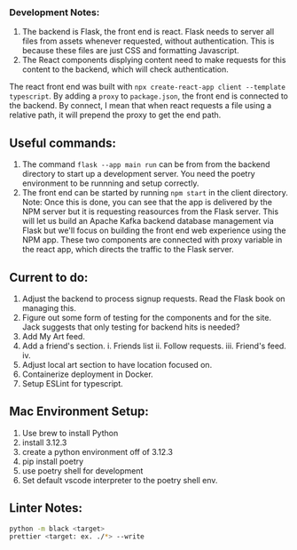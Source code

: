 ### Development Notes:

1. The backend is Flask, the front end is react. Flask needs to server all files from assets whenever requested, without authentication. This is because these files are just CSS and formatting Javascript.
2. The React components displying content need to make requests for this content to the backend, which will check authentication.

The react front end was built with `npx create-react-app client --template typescript`. By adding a `proxy` to `package.json`, the front end is connected to the backend. By connect, I mean that when react requests a file using a relative path, it will prepend the proxy to get the end path.

## Useful commands:

1. The command `flask --app main run` can be from from the backend directory to start up a development server. You need the poetry environment to be runnning and setup correctly.
2. The front end can be started by running `npm start` in the client directory.
   Note: Once this is done, you can see that the app is delivered by the NPM server but it is requesting reasources from the Flask server. This will let us build an Apache Kafka backend database management via Flask but we'll focus on building the front end web experience using the NPM app. These two components are connected with proxy variable in the react app, which directs the traffic to the Flask server.

## Current to do:

1. Adjust the backend to process signup requests. Read the Flask book on managing this.
2. Figure out some form of testing for the components and for the site. Jack suggests that only testing for backend hits is needed?
3. Add My Art feed.
4. Add a friend's section.
   i. Friends list
   ii. Follow requests.
   iii. Friend's feed.
   iv.
5. Adjust local art section to have location focused on.
6. Containerize deployment in Docker.
7. Setup ESLint for typescript.

## Mac Environment Setup:

1. Use brew to install Python
2. install 3.12.3
3. create a python environment off of 3.12.3
4. pip install poetry
5. use poetry shell for development
6. Set default vscode interpreter to the poetry shell env.

## Linter Notes:
```bash
python -m black <target>
prettier <target: ex. ./*> --write
```
